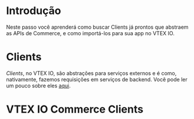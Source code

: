 # Introdução

Neste passo você aprenderá como buscar Clients já prontos que abstraem as APIs de Commerce, e como importá-los para sua app no VTEX IO.

# Clients

*Clients*, no VTEX IO, são abstrações para serviços externos e é como, nativamente, fazemos requisições em serviços de backend. Você pode ler um pouco sobre eles [aqui](https://www.notion.so/How-to-use-and-create-Clients-on-VTEX-IO-1dbd20c928c642d0ba059d5efbe7874b).

# VTEX IO Commerce Clients